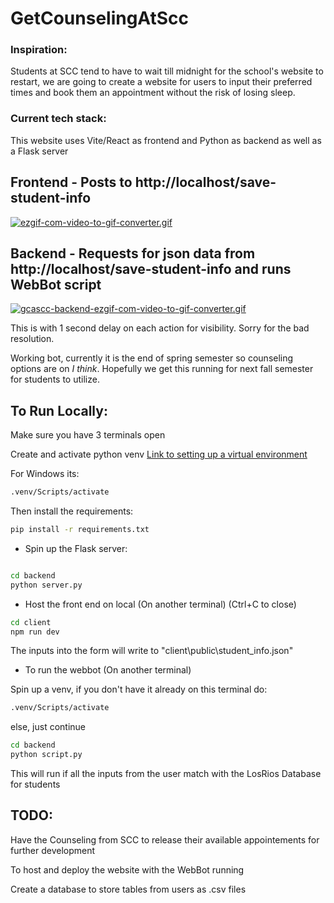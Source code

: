 # GetCounselingAtScc
### Inspiration: 
Students at SCC tend to have to wait till midnight for the school's website to restart, we are going to create a website for users to input their preferred times and book them an appointment without the risk of losing sleep.

### Current tech stack:
This website uses Vite/React as frontend and Python as backend as well as a Flask server

## Frontend - Posts to http://localhost/save-student-info
[![ezgif-com-video-to-gif-converter.gif](https://i.postimg.cc/ZnGnYkMB/ezgif-com-video-to-gif-converter.gif)](https://postimg.cc/FkxNG6mN)
## Backend - Requests for json data from http://localhost/save-student-info and runs WebBot script
[![gcascc-backend-ezgif-com-video-to-gif-converter.gif](https://i.postimg.cc/bNg4j0S8/gcascc-backend-ezgif-com-video-to-gif-converter.gif)](https://postimg.cc/56HsBCmk)

This is with 1 second delay on each action for visibility.
Sorry for the bad resolution.

Working bot, currently it is the end of spring semester so counseling options are on *I think*. Hopefully we get this running for next fall semester for students to utilize.

## To Run Locally:

Make sure you have 3 terminals open

Create and activate python venv [Link to setting up a virtual environment](https://python.land/virtual-environments/virtualenv)

For Windows its:

```bash
.venv/Scripts/activate
```
Then install the requirements:
```bash
pip install -r requirements.txt
```

- Spin up the Flask server:
```bash

cd backend
python server.py
```

- Host the front end on local (On another terminal) (Ctrl+C to close)
```bash
cd client
npm run dev
```

The inputs into the form will write to "client\public\student_info.json"

- To run the webbot (On another terminal)

Spin up a venv, if you don't have it already on this terminal do:
```bash
.venv/Scripts/activate
```
else, just continue

```bash
cd backend
python script.py
```

This will run if all the inputs from the user match with the LosRios Database for students

## TODO:
Have the Counseling from SCC to release their available appointements for further development

To host and deploy the website with the WebBot running

Create a database to store tables from users as .csv files
